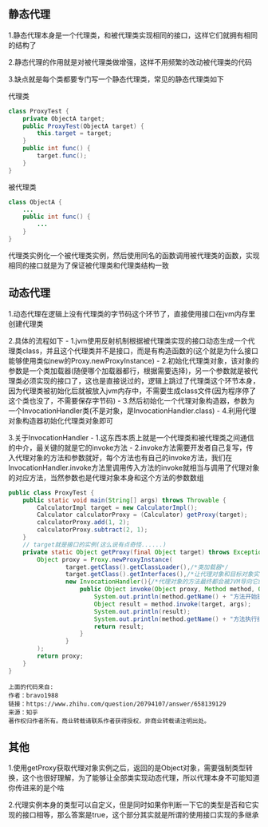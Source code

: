 ## 静态代理

1.静态代理本身是一个代理类，和被代理类实现相同的接口，这样它们就拥有相同的结构了

2.静态代理的作用就是对被代理类做增强，这样不用频繁的改动被代理类的代码

3.缺点就是每个类都要专门写一个静态代理类，常见的静态代理类如下

代理类

```java
class ProxyTest {
    private ObjectA target; 
    public ProxyTest(ObjectA target) {
        this.target = target;   
    }
    public int func() {
        target.func();
    }
}
```

被代理类

```java
class ObjectA {
    ...
    public int func() {
        ...
    }
}
```

代理类实例化一个被代理类实例，然后使用同名的函数调用被代理类的函数，实现相同的接口就是为了保证被代理类和代理类结构一致

## 动态代理

1.动态代理在逻辑上没有代理类的字节码这个环节了，直接使用接口在jvm内存里创建代理类

2.具体的流程如下
    - 1.jvm使用反射机制根据被代理类实现的接口动态生成一个代理类class，并且这个代理类并不是接口，而是有构造函数的(这个就是为什么接口能够使用类似new的Proxy.newProxyInstance)
    - 2.初始化代理类对象，该对象的参数是一个类加载器(随便哪个加载器都行，根据需要选择)，另一个参数就是被代理类必须实现的接口了，这也是直接说过的，逻辑上跳过了代理类这个环节本身，因为代理类被初始化后就被放入jvm内存中，不需要生成class文件(因为程序停了这个类也没了，不需要保存字节码)
    - 3.然后初始化一个代理对象构造器，参数为一个InvocationHandler类(不是对象，是InvocationHandler.class)
    - 4.利用代理对象构造器初始化代理类对象即可
    
3.关于InvocationHandler
    - 1.这东西本质上就是一个代理类和被代理类之间通信的中介，最关键的就是它的invoke方法
    - 2.invoke方法需要开发者自己复写，传入代理对象的方法和参数就好，每个方法也有自己的invoke方法，我们在InvocationHandler.invoke方法里调用传入方法的invoke就相当与调用了代理对象的对应方法，当然参数也是代理对象本身和这个方法的参数数组

```java
public class ProxyTest {
	public static void main(String[] args) throws Throwable {
		CalculatorImpl target = new CalculatorImpl();
		Calculator calculatorProxy = (Calculator) getProxy(target);
		calculatorProxy.add(1, 2);
		calculatorProxy.subtract(2, 1);
	}
    // target就是接口的实例(这么说有点奇怪......)
	private static Object getProxy(final Object target) throws Exception {
		Object proxy = Proxy.newProxyInstance(
				target.getClass().getClassLoader(),/*类加载器*/
				target.getClass().getInterfaces(),/*让代理对象和目标对象实现相同接口*/
				new InvocationHandler(){/*代理对象的方法最终都会被JVM导向它的invoke方法*/
					public Object invoke(Object proxy, Method method, Object[] args) throws Throwable {
						System.out.println(method.getName() + "方法开始执行...");
						Object result = method.invoke(target, args);
						System.out.println(result);
						System.out.println(method.getName() + "方法执行结束...");
						return result;
					}
				}
		);
		return proxy;
	}
}
```

```
上面的代码来自:
作者：bravo1988
链接：https://www.zhihu.com/question/20794107/answer/658139129
来源：知乎
著作权归作者所有。商业转载请联系作者获得授权，非商业转载请注明出处。
```
## 其他

1.使用getProxy获取代理对象实例之后，返回的是Object对象，需要强制类型转换，这个也很好理解，为了能够让全部类实现动态代理，所以代理本身不可能知道你传进来的是个啥

2.代理实例本身的类型可以自定义，但是同时如果你判断一下它的类型是否和它实现的接口相等，那么答案是true，这个部分其实就是所谓的使用接口实现的多继承
